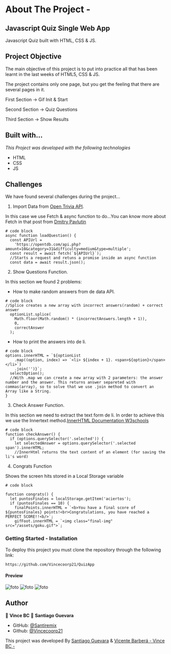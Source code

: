 # About The Project -

## Javascript Quiz Single Web App

Javascript Quiz built with HTML, CSS & JS.

## Project Objective

The main objective of this project is to put into practice all that has been learnt in the last weeks of HTML5, CSS & JS.

The project contains only one page, but you get the feeling that there are several pages in it.

First Section -> Gif Init & Start

Second Section -> Quiz Questions

Third Section -> Show Results

## Built with...

_This Project was developed with the following technologies_

- HTML
- CSS
- JS

## Challenges

We have found several challenges during the project...

1. Import Data from [Open Trivia API]('https://opentdb.com/api.php?amount=10&category=31&difficulty=medium&type=multiple').

In this case we use Fetch & async function to do...You can know more about Fetch in that post from [Dmitry Pavlutin](https://dmitripavlutin.com/javascript-fetch-async-await/)

```
# code block
async function loadQuestion() {
  const APIUrl =
    'https://opentdb.com/api.php?amount=10&category=31&difficulty=medium&type=multiple';
  const result = await fetch(`${APIUrl}`);
  //Starts a request and retuns a promise inside an async function
  const data = await result.json();
```

2. Show Questions Function.

In this section we found 2 problems:

- How to make random answers from de data API.

```
# code block
//Splice creates a new array with incorrect answers(random) + correct answer
  optionList.splice(
    Math.floor(Math.random() * (incorrectAnswers.length + 1)),
    0,
    correctAnswer
  );
```

- How to print the answers into de li.

```
# code block
options.innerHTML = `${optionList
    .map((option, index) => `<li> ${index + 1}. <span>${option}</span> </li>`)
    .join('')}`;
  selectOption();
  //With .map we can create a new array with 2 parameters: the answer number and the answer. This returns answer separeted with commas(array), so to solve that we use .join method to convert an Array like a String.
}

```

3. Check Answer Function.

In this section we need to extract the text form de li. In order to achieve this we use the Innertext method.[InnerHTML Documentation W3schools](https://www.w3schools.com/jsref/prop_html_innerhtml.asp)

```
# code block
function checkAnswer() {
  if (options.querySelector('.selected')) {
    let selectedAnswer = options.querySelector('.selected span').innerHTML;
    //InnerHtml returns the text content of an element (for saving the li's word)
```

4. Congrats Function

Shows the screen hits stored in a Local Storage variable

```
# code block

function congrats() {
  let puntosFinales = localStorage.getItem('aciertos');
  if (puntosFinales == 10) {
    finalPoints.innerHTML = `<b>You have a final score of ${puntosFinales} points!<br>Congratulations, you have reached a PERFECT SCORE!!<b/>`;
    gifFoot.innerHTML = `<img class="final-img" src="/assets/goku.gif">`;

```

### Getting Started - Installation

To deploy this project you must clone the repository through the following link:

```
https://github.com/Vincecoorp21/QuizApp
```

#### Preview

![foto](./assets/Loading.png)
![foto](./assets/Main.png)
![foto](./assets/Show_results.png)

## Author

👤 **Vince BC**
👤 **Santiago Guevara**

- GitHub: [@Santiremix](https://github.com/Santiremix)
- Github: [@Vincecoorp21](https://github.com/Vincecoorp21)

This project was developed By [Santiago Guevara](https://github.com/Santiremix) & [Vicente Barberá - Vince BC -](https://github.com/Vincecoorp21)